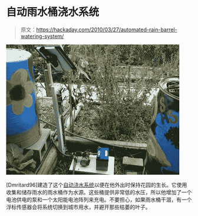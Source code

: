 # 自动雨水桶浇水系统

> 原文：<https://hackaday.com/2010/03/27/automated-rain-barrel-watering-system/>

![](img/17a93f117b5d715f491aa52fc3496c98.png "automated-garden-watering")

[Dmritard96]建造了这个[自动浇水系统](http://linuxhaxor.blogspot.com/2010/03/automated-rain-barrelcity-water.html)以便在他外出时保持花园的生长。它使用收集和储存雨水的雨水桶作为水源。这些桶提供非常低的水压，所以他增加了一个电池供电的泵和一个太阳能电池阵列来充电。不要担心，如果雨水桶干涸，有一个浮标传感器会将系统切换到城市用水，并避开那些枯萎的叶子。